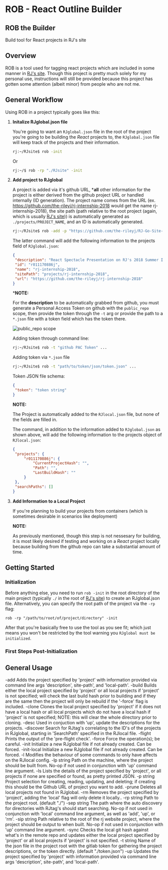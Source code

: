 # ROB - React Outline Builder
## ROB the Builder

Build tool for React projects in RJ's site

## Overview

ROB is a tool used for tagging react projects which are included in some manner in [RJ's site](https://github.com/the-rileyj/RJ-Go-Site-V2). Though this project is pretty much solely for my personal use, instructions will still be provided because this project has gotten some attention (albeit minor) from people who are not me.

## General Workflow

Using ROB in a project typically goes like this:

1. **Initalize RJglobal.json file**

   You're going to want an ```RJglobal.json``` file in the root of the project you're going to be building the *React* projects to, the ```RJglobal.json``` file will keep track of the projects and their information.

   ```bash
   rj:~/RJsite$ rob -init
   ```

   Or

   ```bash
   rj:~/$ rob -rp "./RJsite" -init
   ```

2. **Add project to RJglobal**

   A project is added via it's github URL, ***all** other information for the project is either derived from the github project URL or handled internally (ID generation). The project name comes from the URL (ex. https://github.com/the-rileyj/rj-internship-2018 would get the name rj-internship-2018), the site path (path relative to the root project (again, which is usually [RJ's site](https://github.com/the-rileyj/RJ-Go-Site-V2))) is automatically generated as ```./projects/PROJECT_NAME```, and an ID is automatically generated.

   ```bash
   rj:~/RJsite$ rob -add -p "https://github.com/the-rileyj/RJ-Go-Site-V2"
   ```

   The latter command will add the following information to the projects field of ```RJglobal.json```:

   ```json
   {
    "description": "React Spectacle Presentation on RJ's 2018 Summer Internship",
    "id": "r011170886j",
    "name": "rj-internship-2018",
    "sitePath": "projects/rj-internship-2018",
    "url": "https://github.com/the-rileyj/rj-internship-2018"
   }
   ```

   ***NOTE:**

   For the **description** to be automatically grabbed from github, you must generate a Personal Access Token on github with the ```public_repo``` scope, then provide the token through the ```-t``` arg or provide the path to a ```*.json``` file with a token field which has the token there.

   ![public_repo scope][public_repo_scope]

   Adding token through command line:

   ```bash
   rj:~/RJsite$ rob -t "github PAC Token" ...
   ```

   Adding token via ```*.json``` file

   ```bash
   rj:~/RJsite$ rob -t "path/to/token/json/token.json" ...
   ```

   Token JSON file schema:

   ```json
   {
    "token": "token string"
   }
   ```

   **NOTE:**

   The Project is automatically added to the ```RJlocal.json``` file, but none of the fields are filled in.

   The command, in addition to the information added to ```RJglobal.json``` as shown above,  will add the following information to the projects object of ```RJlocal.json```:

   ```json
   {
    "projects": {
        "r011170886j": {
            "CurrentProjectHash": "",
            "Path": "",
            "LastBuildHash": ""
        }
    },
    "searchPaths": []
   }
   ```

3. **Add Information to a Local Project**

   If you're planning to build your projects from containers (which is sometimes desirable in scenarios like deployment)

   **NOTE:**

   As previously mentioned, though this step is not nessesary for building, it is most likely desired if testing and working on a  *React* project locally because building from the github repo can take a substantial amount of time.





## Getting Started

### Initialization

Before anything else, you need to run ```rob -init``` in the root directory of the main project (typically ```./``` in the root of [RJ's site](https://github.com/the-rileyj/RJ-Go-Site-V2)) to create an RJglobal.json file. Alternatively, you can specify the root path of the project via the ```-rp``` flag:

```rob -rp "/path/to/root/of/project/directory" -init```

After that you're basically free to use the tool as you see fit; which just means you won't be restricted by the tool warning you ```RJglobal must be initialized```.

### First Steps Post-Initialization





## General Usage




  -add
        Adds the project specified by 'project' with information provided via command line args 'description', site-path', and 'local-path'.
  -build
        Builds either the local project specified by 'project' or all local projects if 'project' is not specified; will check the last build hash prior to building and if they are the same then the project will only be rebuild if the '-force' flag is included.
  -clone
        Clones the local project specified by 'project' if it does not have a local hash or all local projects which do not have a local hash if 'project' is not specified; NOTE: this will clear the whole directory prior to cloning.
  -desc
        Used in conjuction with 'up', update the descriptions for the projects.
  -discover
        Search for RJtag's correlating to the ID's of the projects in RJglobal, starting in 'SearchPath' specified in the RJlocal file.
  -flight
        Prints the output of the 'pre-flight check'.
  -force
        Force the operation(s); be careful.
  -init
        Initialize a new RJglobal file if not already created. Can be forced.
  -init-local
        Initialize a new RJglobal file if not already created. Can be forced.
  -l    Modifies the behaviour of some commands to only have affects on the RJlocal config.
  -lp string
        Path on the machine, where the project should be built from. No-op if not used in conjunction with 'up' command line argument.
  -ls
        Lists the details of the project specified by 'project', or all projects if none are specified or found, as pretty printed JSON.
  -p string
        Project selection for creating, reading, updating, and deleting; if creating this should be the Github URL of project you want to add.
  -prune
        Deletes all local projects not found in RJglobal.
  -rm
        Removes the project specified by 'project', adding the 'local' flag will only delete it locally..
  -rp string
        Path to the project root. (default "./")
  -sep string
        The path where the auto discovery for directories with RJtag's should start searching. No-op if not used in conjunction with 'local' command line argument, as well as 'add', 'up', or 'rm'.
  -sip string
        Path relative to the root of the rj website project, where the project should be output to when built. No-op if not used in conjunction with 'up' command line argument.
  -sync
        Checks the local git hash against what's in the remote repo and updates either the local project specified by 'project' or all local projects if 'project' is not specified.
  -t string
        Name of the json file in the project root with the gitlab token for gathering the project descriptions, or the token directly. (default "./token.json")
  -up
        Updates the project specified by 'project' with information provided via command line args 'description', site-path', and 'local-path'.


[public_repo_scope]: https://github.com/adam-p/markdown-here/raw/master/src/common/images/icon48.png "public_repo scope"